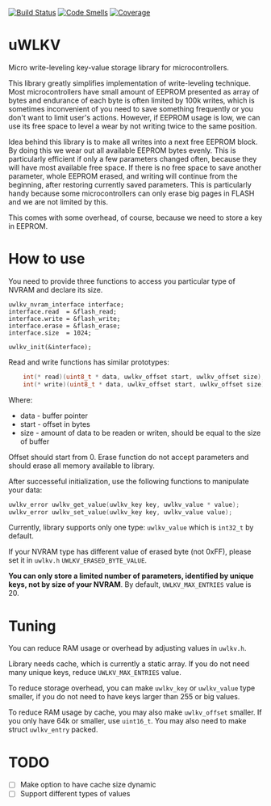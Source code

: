 [![Build Status](https://travis-ci.com/Gordon01/uWLKV.svg?branch=master)](https://travis-ci.com/Gordon01/uWLKV)
[![Code Smells](https://sonarcloud.io/api/project_badges/measure?project=Gordon01_uWLKV&metric=code_smells)](https://sonarcloud.io/dashboard?id=Gordon01_uWLKV)
[![Coverage](https://sonarcloud.io/api/project_badges/measure?project=Gordon01_uWLKV&metric=coverage)](https://sonarcloud.io/dashboard?id=Gordon01_uWLKV)

# uWLKV
Micro write-leveling key-value storage library for microcontrollers.

This library greatly simplifies implementation of write-leveling technique. Most microcontrollers have small amount of EEPROM presented as array of bytes and endurance of each byte is often limited by 100k writes, which is sometimes inconvenient of you need to save something frequently or you don't want to limit user's actions. However, if EEPROM usage is low, we can use its free space to level a wear by not writing twice to the same position. 

Idea behind this library is to make all writes into a next free EEPROM block. By doing this we wear out all available EEPROM bytes evenly. This is particularly efficient if only a few parameters changed often, because they will have most available free space. If there is no free space to save another parameter, whole EEPROM erased, and writing will continue from the beginning, after restoring currently saved parameters. This is particularly handy because some microcontrollers can only erase big pages in FLASH and we are not limited by this.

This comes with some overhead, of course, because we need to store a key in EEPROM.

# How to use
You need to provide three functions to access you particular type of NVRAM and declare its size.

```
uwlkv_nvram_interface interface;
interface.read  = &flash_read;
interface.write = &flash_write;
interface.erase = &flash_erase;
interface.size  = 1024;

uwlkv_init(&interface);
```
Read and write functions has similar prototypes:
```CPP
	int(* read)(uint8_t * data, uwlkv_offset start, uwlkv_offset size);
	int(* write)(uint8_t * data, uwlkv_offset start, uwlkv_offset size);
```
Where:
* data - buffer pointer
* start - offset in bytes
* size - amount of data to be readen or writen, should be equal to the size of buffer

Offset should start from 0.
Erase function do not accept parameters and should erase all memory available to library.

After successeful initialization, use the following functions to manipulate your data:
```CPP
uwlkv_error uwlkv_get_value(uwlkv_key key, uwlkv_value * value);
uwlkv_error uwlkv_set_value(uwlkv_key key, uwlkv_value value);
```
Currently, library supports only one type: `uwlkv_value` which is `int32_t` by default.

If your NVRAM type has different value of erased byte (not 0xFF), please set it in `uwlkv.h` `UWLKV_ERASED_BYTE_VALUE`.

**You can only store a limited number of parameters, identified by unique keys, not by size of your NVRAM**. By default, `UWLKV_MAX_ENTRIES` value is 20.

# Tuning
You can reduce RAM usage or overhead by adjusting values in `uwlkv.h`.

Library needs cache, which is currently a static array. If you do not need many unique keys, reduce `UWLKV_MAX_ENTRIES` value. 

To reduce storage overhead, you can make `uwlkv_key` or `uwlkv_value` type smaller, if you do not need to have keys larger than 255 or big values.

To reduce RAM usage by cache, you may also make `uwlkv_offset` smaller. If you only have 64k or smaller, use `uint16_t`. You may also need to make struct `uwlkv_entry` packed.

# TODO
- [ ] Make option to have cache size dynamic
- [ ] Support different types of values

